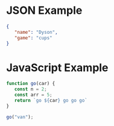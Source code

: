 # JSON Example

```json
{
   "name": "Dyson",
   "game": "cups"
}
```

# JavaScript Example

```javascript
function go(car) {
   const n = 2;
   const arr = 5;
   return `go ${car} go go go`
}

go("van");
```

